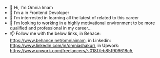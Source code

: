 - 👋 Hi, I’m Omnia Imam
- 👀 I’m a in Frontend Devoloper
- 🌱 I’m interrested in learning all the latest of related to this career
- 💞️ I’m looking to working in a highly motivational environment to be more qualified and professional in my career...
- 📫 Follow me with the below links, 
in Behace: https://www.behance.net/omniaimam,
in Linkedin: https://www.linkedin.com/in/omniashakur/,
in Upwork: https://www.upwork.com/freelancers/~018f7eb85f909618c5,

